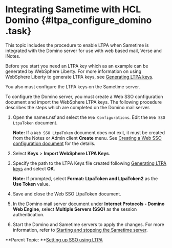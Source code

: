 # Integrating Sametime with HCL Domino {#ltpa_configure_domino .task}

This topic includes the procedure to enable LTPA when Sametime is integrated with the Domino server for use with web based mail, Verse and iNotes.

Before you start you need an LTPA key which as an example can be generated by WebSphere Liberty. For more information on using WebSphere Liberty to generate LTPA keys, see [Generating LTPA keys](ltpa_generate_key.md).

You also must configure the LTPA keys on the Sametime server.

To configure the Domino server, you must create a Web SSO configuration document and import the WebSphere LTPA keys. The following procedure describes the steps which are completed on the Domino mail server.

1.  Open the names.nsf and select the `Web Configurations`. Edit the `Web SSO LtpaToken` document.

    **Note:** If a `Web SSO LtpaToken` document does not exit, it must be created from the Notes or Admin client **Create** menu. See [Creating a Web SSO configuration document](https://help.hcltechsw.com/domino/12.0.2/admin/conf_creatingawebssoconfigurationdocument_t.html) for the details.

2.  Select **Keys** \> **Import WebSphere LTPA Keys**.

3.  Specify the path to the LTPA Keys file created following [Generating LTPA keys](ltpa_generate_key.md) and select **OK**.

    **Note:** If prompted, select **Format: LtpaToken and LtpaToken2** as the **Use Token** value.

4.  Save and close the Web SSO LtpaToken document.

5.  In the Domino mail server document under **Internet Protocols - Domino Web Engine**, select **Multiple Servers \(SSO\)** as the session authentication.

6.  Start the Domino and Sametime servers to apply the changes. For more information, refer to [Starting and stopping the Sametime server](starting_and_stopping_servers.md).


**Parent Topic: **[Setting up SSO using LTPA](enabling_sso_ltpa.md)

